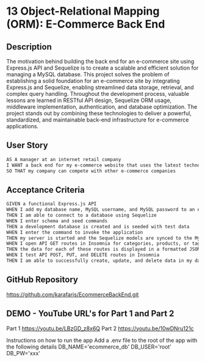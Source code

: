 # 13 Object-Relational Mapping (ORM): E-Commerce Back End

## Description
The motivation behind building the back end for an e-commerce site using Express.js API and Sequelize is to create a scalable and efficient solution for managing a MySQL database. This project solves the problem of establishing a solid foundation for an e-commerce site by integrating Express.js and Sequelize, enabling streamlined data storage, retrieval, and complex query handling. Throughout the development process, valuable lessons are learned in RESTful API design, Sequelize ORM usage, middleware implementation, authentication, and database optimization. The project stands out by combining these technologies to deliver a powerful, standardized, and maintainable back-end infrastructure for e-commerce applications.


## User Story

```md
AS A manager at an internet retail company
I WANT a back end for my e-commerce website that uses the latest technologies
SO THAT my company can compete with other e-commerce companies
```

## Acceptance Criteria

```md
GIVEN a functional Express.js API
WHEN I add my database name, MySQL username, and MySQL password to an environment variable file
THEN I am able to connect to a database using Sequelize
WHEN I enter schema and seed commands
THEN a development database is created and is seeded with test data
WHEN I enter the command to invoke the application
THEN my server is started and the Sequelize models are synced to the MySQL database
WHEN I open API GET routes in Insomnia for categories, products, or tags
THEN the data for each of these routes is displayed in a formatted JSON
WHEN I test API POST, PUT, and DELETE routes in Insomnia
THEN I am able to successfully create, update, and delete data in my database
```
## GitHub Repository 
https://github.com/karafaris/EcommerceBackEnd.git

## DEMO - YouTube URL's for Part 1 and Part 2
Part 1 https://youtu.be/LBzGD_z8x6Q 
Part 2 https://youtu.be/10wDNru121c

Instructions on how to run the app
Add a .env file to the root of the app with the following details
DB_NAME='ecommerce_db'
DB_USER='root'
DB_PW='xxx'



